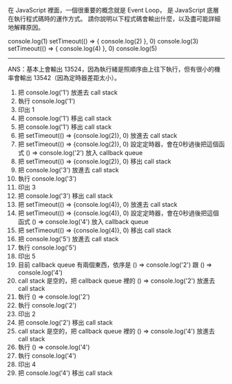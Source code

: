 在 JavaScript 裡面，一個很重要的概念就是 Event Loop，
是 JavaScript 底層在執行程式碼時的運作方式。
請你說明以下程式碼會輸出什麼，以及盡可能詳細地解釋原因。


console.log(1)
setTimeout(() => {
  console.log(2)
}, 0)
console.log(3)
setTimeout(() => {
  console.log(4)
}, 0)
console.log(5)

---

ANS：基本上會輸出 13524，因為執行緒是照順序由上往下執行，但有很小的機率會輸出 13542（因為定時器差距太小）。

1. 把 console.log('1') 放進去 call stack
2. 執行 console.log('1')
3. 印出 1
4. 把 console.log('1') 移出 call stack
5. 把 console.log('1') 移出 call stack
6. 把 setTimeout(() => {console.log(2)}, 0) 放進去 call stack 
7. 把 setTimeout(() => {console.log(2)}, 0) 設定定時器，會在0秒過後把這個函式 () => console.log('2') 放入 callback queue
8. 把 setTimeout(() => {console.log(2)}, 0) 移出 call stack
9. 把 console.log('3') 放進去 call stack
10. 執行 console.log('3')
11. 印出 3
12. 把 console.log('3') 移出 call stack
13. 把 setTimeout(() => {console.log(4)}, 0) 放進去 call stack
14. 把 setTimeout(() => {console.log(4)}, 0) 設定定時器，會在0秒過後把這個函式 () => console.log('4') 放入 callback queue
15. 把 setTimeout(() => {console.log(4)}, 0) 移出 call stack
16. 把 console.log('5') 放進去 call stack
17. 執行 console.log('5')
18. 印出 5
19. 目前 callback queue 有兩個東西，依序是 () => console.log('2') 跟 () => console.log('4')
20. call stack 是空的，把 callback queue 裡的 () => console.log('2') 放進去 call stack
21. 執行 () => console.log('2')
22. 執行 console.log('2')
23. 印出 2
24. 把 console.log('2') 移出 call stack
25. call stack 是空的，把 callback queue 裡的 () => console.log('4') 放進去 call stack
26. 執行 () => console.log('4')
27. 執行 console.log('4')
28. 印出 4
29. 把 console.log('4') 移出 call stack

